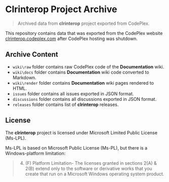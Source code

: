 # Clrinterop Project Archive

> Archived data from **clrinterop** project exported from CodePlex.

This repository contains data that was exported from the CodePlex
website [clrinterop.codeplex.com](https://clrinterop.codeplex.com) after CodePlex hosting was shutdown.


## Archive Content

* `wiki\raw` folder contains raw CodePlex code of the **Documentation** wiki.
* `wiki\docs` folder contains **Documentation** wiki code converted to Markdown.
* `wiki\render` folder contains **Documentation** wiki pages rendered to HTML.
* `issues` folder contains all issues exported in JSON format.
* `discussions` folder contains all discussions exported in JSON format.
* `releases` folder contains list of **clrinterop** releases.


## License

The **clrinterop** project is licensed under Microsoft Limited Public License (Ms-LPL).

Ms-LPL is based on Microsoft Public License (Ms-PL), but there is a Windows-platform limitation:
> 4. (F) Platform Limitation- The licenses granted in sections 2(A) & 2(B) extend only
> to the software or derivative works that you create that run on a Microsoft Windows
> operating system product.
